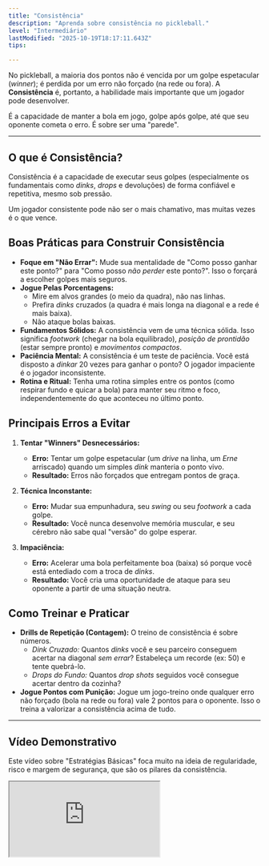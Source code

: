 ```yaml
---
title: "Consistência"
description: "Aprenda sobre consistência no pickleball."
level: "Intermediário"
lastModified: "2025-10-19T18:17:11.643Z"
tips:

---
```


No pickleball, a maioria dos pontos não é vencida por um golpe espetacular (*winner*); é perdida por um erro não forçado (na rede ou fora). A **Consistência** é, portanto, a habilidade mais importante que um jogador pode desenvolver.

É a capacidade de manter a bola em jogo, golpe após golpe, até que seu oponente cometa o erro. É sobre ser uma "parede".

---

## O que é Consistência?

Consistência é a capacidade de executar seus golpes (especialmente os fundamentais como *dinks*, *drops* e devoluções) de forma confiável e repetitiva, mesmo sob pressão.

Um jogador consistente pode não ser o mais chamativo, mas muitas vezes é o que vence.

## Boas Práticas para Construir Consistência

* **Foque em "Não Errar":** Mude sua mentalidade de "Como posso ganhar este ponto?" para "Como posso *não perder* este ponto?". Isso o forçará a escolher golpes mais seguros.
* **Jogue Pelas Porcentagens:**
    * Mire em alvos grandes (o meio da quadra), não nas linhas.
    * Prefira *dinks* cruzados (a quadra é mais longa na diagonal e a rede é mais baixa).
    * Não ataque bolas baixas.
* **Fundamentos Sólidos:** A consistência vem de uma técnica sólida. Isso significa *footwork* (chegar na bola equilibrado), *posição de prontidão* (estar sempre pronto) e *movimentos compactos*.
* **Paciência Mental:** A consistência é um teste de paciência. Você está disposto a *dinkar* 20 vezes para ganhar o ponto? O jogador impaciente é o jogador inconsistente.
* **Rotina e Ritual:** Tenha uma rotina simples entre os pontos (como respirar fundo e quicar a bola) para manter seu ritmo e foco, independentemente do que aconteceu no último ponto.

## Principais Erros a Evitar

1.  **Tentar "Winners" Desnecessários:**
    * **Erro:** Tentar um golpe espetacular (um *drive* na linha, um *Erne* arriscado) quando um simples *dink* manteria o ponto vivo.
    * **Resultado:** Erros não forçados que entregam pontos de graça.

2.  **Técnica Inconstante:**
    * **Erro:** Mudar sua empunhadura, seu *swing* ou seu *footwork* a cada golpe.
    * **Resultado:** Você nunca desenvolve memória muscular, e seu cérebro não sabe qual "versão" do golpe esperar.

3.  **Impaciência:**
    * **Erro:** Acelerar uma bola perfeitamente boa (baixa) só porque você está entediado com a troca de *dinks*.
    * **Resultado:** Você cria uma oportunidade de ataque para seu oponente a partir de uma situação neutra.

## Como Treinar e Praticar

* **Drills de Repetição (Contagem):** O treino de consistência é sobre números.
    * *Dink Cruzado:* Quantos *dinks* você e seu parceiro conseguem acertar na diagonal *sem errar*? Estabeleça um recorde (ex: 50) e tente quebrá-lo.
    * *Drops do Fundo:* Quantos *drop shots* seguidos você consegue acertar dentro da cozinha?
* **Jogue Pontos com Punição:** Jogue um jogo-treino onde qualquer erro não forçado (bola na rede ou fora) vale 2 pontos para o oponente. Isso o treina a valorizar a consistência acima de tudo.

---

## Vídeo Demonstrativo

Este vídeo sobre "Estratégias Básicas" foca muito na ideia de regularidade, risco e margem de segurança, que são os pilares da consistência.

<div class="youtube-video">
  <iframe 
    src="https://www.youtube.com/embed/gUc2ckr2ULg?rel=0&modestbranding=1&fs=1&cc_load_policy=1" 
    title="5 ESTRATÉGIAS BÁSICAS DO PICKLEBALL (YouTube)" 
    allow="accelerometer; autoplay; clipboard-write; encrypted-media; gyroscope; picture-in-picture" 
    allowfullscreen>
  </iframe>
</div>